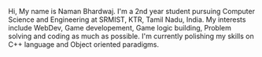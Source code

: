 Hi, My name is Naman Bhardwaj. I'm a 2nd year student pursuing Computer Science and Engineering at SRMIST, KTR, Tamil Nadu, India.
My interests include WebDev, Game developement, Game logic building, Problem solving and coding as much as possible.
I'm currently polishing my skills on C++ language and Object oriented paradigms.

<!---
naman2351/naman2351 is a ✨ special ✨ repository because its `README.md` (this file) appears on your GitHub profile.
You can click the Preview link to take a look at your changes.
--->
